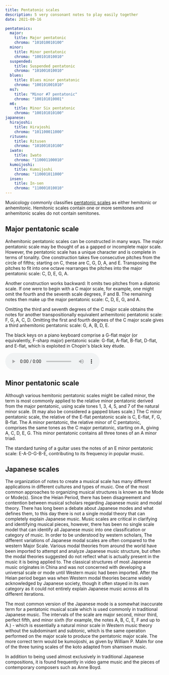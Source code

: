 ```yaml
---
title: Pentatonic scales
description: 5 very consonant notes to play easily together
date: 2021-09-16

pentatonics:
  major:
    title: Major pentatonic
    chroma: "101010010100"
  minor:
    title: Minor pentatonic
    chroma: "100101010010"
  suspended:
    title: Suspended pentatonic
    chroma: "101001010010"
  blues:
    title: Blues minor pentatonic
    chroma: "100101001010"
  ms7:
    title: "Minor #7 pentatonic"
    chroma: "100101010001"
  m6:
    title: Minor Six pentatonic
    chroma: "100101010100"
japanese:
  hirajoshi:
    title: Hirajoshi
    chroma: "101100011000"
  ritusen:
    title: Ritusen
    chroma: "101001010100"
  iwato:
    title: Iwato
    chroma: "110001100010"
  kumoijoshi:
    title: Kumoijoshi
    chroma: "110001011000"
  insen:
    title: In-sen
    chroma: "110001010010"
---
```


Musicology commonly classifies [pentatonic scales](https://en.wikipedia.org/wiki/Pentatonic_scale) as either hemitonic or anhemitonic. Hemitonic scales contain one or more semitones and anhemitonic scales do not contain semitones.

## Major pentatonic scale

Anhemitonic pentatonic scales can be constructed in many ways. The major pentatonic scale may be thought of as a gapped or incomplete major scale. However, the pentatonic scale has a unique character and is complete in terms of tonality. One construction takes five consecutive pitches from the circle of fifths; starting on C, these are C, G, D, A, and E. Transposing the pitches to fit into one octave rearranges the pitches into the major pentatonic scale: C, D, E, G, A.

Another construction works backward: It omits two pitches from a diatonic scale. If one were to begin with a C major scale, for example, one might omit the fourth and the seventh scale degrees, F and B. The remaining notes then make up the major pentatonic scale: C, D, E, G, and A.

Omitting the third and seventh degrees of the C major scale obtains the notes for another transpositionally equivalent anhemitonic pentatonic scale: F, G, A, C, D. Omitting the first and fourth degrees of the C major scale gives a third anhemitonic pentatonic scale: G, A, B, D, E.

The black keys on a piano keyboard comprise a G-flat major (or equivalently, F-sharp major) pentatonic scale: G-flat, A-flat, B-flat, D-flat, and E-flat, which is exploited in Chopin's black key étude.

<audio class="mx-auto my-4" controls>
<source src="/audio/Frederic_Chopin_-_Opus_10_-_Twelve_Grand_Etudes_-_G_Flat_Major.mp3" type="audio/mpeg">
</audio>

## Minor pentatonic scale

Although various hemitonic pentatonic scales might be called minor, the term is most commonly applied to the relative minor pentatonic derived from the major pentatonic, using scale tones 1, 3, 4, 5, and 7 of the natural minor scale. (It may also be considered a gapped blues scale.) The C minor pentatonic scale, the relative of the E-flat pentatonic scale is C, E-flat, F, G, B-flat. The A minor pentatonic, the relative minor of C pentatonic, comprises the same tones as the C major pentatonic, starting on A, giving A, C, D, E, G. This minor pentatonic contains all three tones of an A minor triad.

The standard tuning of a guitar uses the notes of an E minor pentatonic scale: E-A-D-G-B-E, contributing to its frequency in popular music.

<chroma-profile-collection :collection="$frontmatter.pentatonics" />

## Japanese scales

The organization of notes to create a musical scale has many different applications in different cultures and types of music. One of the most common approaches to organizing musical structures is known as the Mode or Mode(s). Since the Heian Period, there has been disagreement and contention between musical scholars regarding Japanese music and modal theory. There has long been a debate about Japanese modes and what defines them, to this day there is not a single modal theory that can completely explain Japanese music. Music scales are critical in clarifying and identifying musical pieces, however, there has been no single scale model that can identify all Japanese music into one classification or category of music. In order to be understood by western scholars, The different variations of Japanese modal scales are often compared to the western Major Scale. Various modal theories from around the world have been imported to attempt and analyze Japanese music structure, but often the modal theories suggested do not reflect what is actually present in the music it is being applied to. The classical structures of most Japanese music originates in China and was not concerned with developing a universal scale or mode until Western music had been imported. After the Heian period began was when Western modal theories became widely acknowledged by Japanese society, though it often stayed in its own category as it could not entirely explain Japanese music across all its different iterations.

The most common version of the Japanese mode is a somewhat inaccurate term for a pentatonic musical scale which is used commonly in traditional Japanese music. The intervals of the scale are major second, minor third, perfect fifth, and minor sixth (for example, the notes A, B, C, E, F and up to A.) - which is essentially a natural minor scale in Western music theory without the subdominant and subtonic, which is the same operation performed on the major scale to produce the pentatonic major scale. The more correct term would be kumoijoshi, as given by William P. Malm for one of the three tuning scales of the koto adapted from shamisen music.

In addition to being used almost exclusively in traditional Japanese compositions, it is found frequently in video game music and the pieces of contemporary composers such as Anne Boyd.

<chroma-profile-collection :collection="$frontmatter.japanese" />
